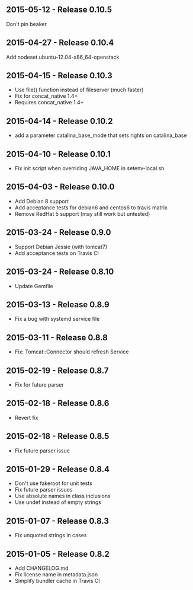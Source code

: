 ## 2015-05-12 - Release 0.10.5

Don't pin beaker

## 2015-04-27 - Release 0.10.4

Add nodeset ubuntu-12.04-x86_64-openstack

## 2015-04-15 - Release 0.10.3

- Use file() function instead of fileserver (much faster)
- Fix for concat_native 1.4+
- Requires concat_native 1.4+

## 2015-04-14 - Release 0.10.2

- add a parameter catalina_base_mode that sets rights on catalina_base

## 2015-04-10 - Release 0.10.1

- Fix init script when overriding JAVA_HOME in setenv-local.sh

## 2015-04-03 - Release 0.10.0

- Add Debian 8 support
- Add acceptance tests for debian6 and centos6 to travis matrix
- Remove RedHat 5 support (may still work but untested)

## 2015-03-24 - Release 0.9.0

- Support Debian Jessie (with tomcat7)
- Add acceptance tests on Travis CI

## 2015-03-24 - Release 0.8.10

- Update Gemfile

## 2015-03-13 - Release 0.8.9

- Fix a bug with systemd service file

## 2015-03-11 - Release 0.8.8

- Fix: Tomcat::Connector should refresh Service

## 2015-02-19 - Release 0.8.7

- Fix for future parser

## 2015-02-18 - Release 0.8.6

- Revert fix

## 2015-02-18 - Release 0.8.5

- Fix future parser issue

## 2015-01-29 - Release 0.8.4

- Don't use fakeroot for unit tests
- Fix future parser issues
- Use absolute names in class inclusions
- Use undef instead of empty strings

## 2015-01-07 - Release 0.8.3

- Fix unquoted strings in cases

## 2015-01-05 - Release 0.8.2

- Add CHANGELOG.md
- Fix license name in metadata.json
- Simplify bundler cache in Travis CI
